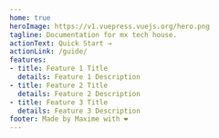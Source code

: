 ```yaml
---
home: true
heroImage: https://v1.vuepress.vuejs.org/hero.png
tagline: Documentation for mx tech house.
actionText: Quick Start →
actionLink: /guide/
features:
- title: Feature 1 Title
  details: Feature 1 Description
- title: Feature 2 Title
  details: Feature 2 Description
- title: Feature 3 Title
  details: Feature 3 Description
footer: Made by Maxime with ❤️
---
```


